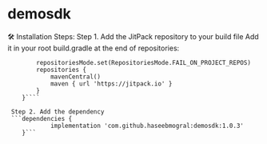# demosdk
🛠️ Installation Steps:
Step 1. Add the JitPack repository to your build file
Add it in your root build.gradle at the end of repositories:

```dependencyResolutionManagement {
		repositoriesMode.set(RepositoriesMode.FAIL_ON_PROJECT_REPOS)
		repositories {
			mavenCentral()
			maven { url 'https://jitpack.io' }
		}
	}````

 Step 2. Add the dependency
 ```dependencies {
	        implementation 'com.github.haseebmogral:demosdk:1.0.3'
	}```

